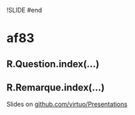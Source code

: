 !SLIDE #end
# af83 #
## R.Question.index(...) ##
## R.Remarque.index(...) ##

Slides on [github.com/virtuo/Presentations](http://github.com/virtuo/Presentations)



